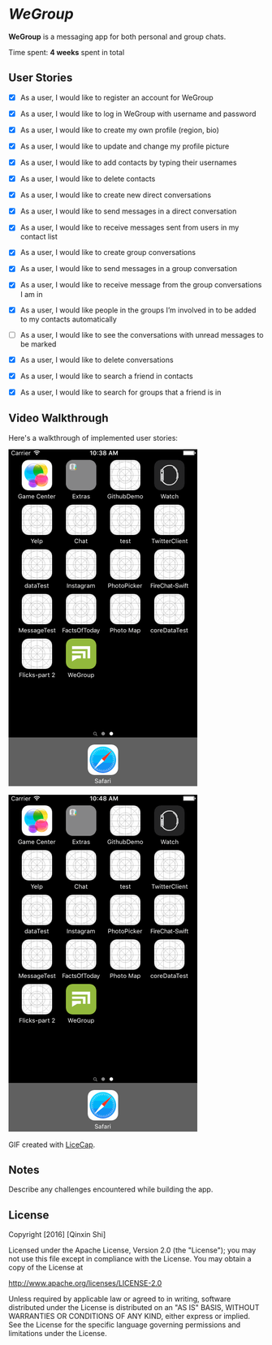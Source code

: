 # *WeGroup*

**WeGroup** is a messaging app for both personal and group chats.

Time spent: **4 weeks** spent in total

## User Stories

- [x] As a user, I would like to register an account for WeGroup
- [x] As a user, I would like to log in WeGroup with username and password
- [x] As a user, I would like to create my own profile (region, bio)
- [x] As a user, I would like to update and change my profile picture
- [x] As a user, I would like to add contacts by typing their usernames
- [x] As a user, I would like to delete contacts
- [x] As a user, I would like to create new direct conversations
- [x] As a user, I would like to send messages in a direct conversation
- [x] As a user, I would like to receive messages sent from users in my contact list
- [x] As a user, I would like to create group conversations
- [x] As a user, I would like to send messages in a group conversation
- [x] As a user, I would like to receive message from the group conversations I am in
- [x] As a user, I would like people in the groups I’m involved in to be added to my contacts automatically
- [ ] As a user, I would like to see the conversations with unread messages to be marked
- [x] As a user, I would like to delete conversations
- [x] As a user, I would like to search a friend in contacts
- [x] As a user, I would like to search for groups that a friend is in


## Video Walkthrough 

Here's a walkthrough of implemented user stories:

![WeGroup-demo](WeGroup-demo.gif)

![WeGroup-demo](WeGroup-demo2.gif)

GIF created with [LiceCap](http://www.cockos.com/licecap/).

## Notes

Describe any challenges encountered while building the app.

## License

Copyright [2016] [Qinxin Shi]

Licensed under the Apache License, Version 2.0 (the "License");
you may not use this file except in compliance with the License.
You may obtain a copy of the License at

http://www.apache.org/licenses/LICENSE-2.0

Unless required by applicable law or agreed to in writing, software
distributed under the License is distributed on an "AS IS" BASIS,
WITHOUT WARRANTIES OR CONDITIONS OF ANY KIND, either express or implied.
See the License for the specific language governing permissions and
limitations under the License.

